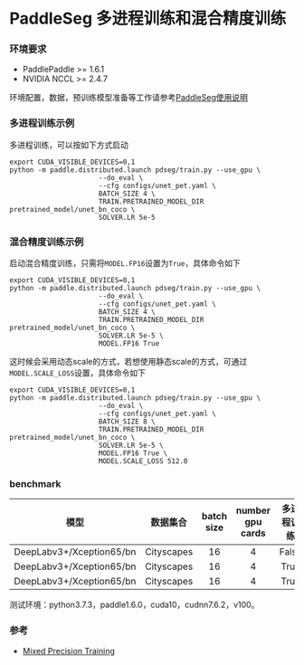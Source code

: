 # PaddleSeg 多进程训练和混合精度训练

### 环境要求
* PaddlePaddle >= 1.6.1
* NVIDIA NCCL >= 2.4.7

环境配置，数据，预训练模型准备等工作请参考[PaddleSeg使用说明](./usage.md)

### 多进程训练示例

多进程训练，可以按如下方式启动
```
export CUDA_VISIBLE_DEVICES=0,1
python -m paddle.distributed.launch pdseg/train.py --use_gpu \
                      --do_eval \
                      --cfg configs/unet_pet.yaml \
                      BATCH_SIZE 4 \
                      TRAIN.PRETRAINED_MODEL_DIR pretrained_model/unet_bn_coco \
                      SOLVER.LR 5e-5
```

### 混合精度训练示例

启动混合精度训练，只需将```MODEL.FP16```设置为```True```，具体命令如下
```
export CUDA_VISIBLE_DEVICES=0,1
python -m paddle.distributed.launch pdseg/train.py --use_gpu \
                      --do_eval \
                      --cfg configs/unet_pet.yaml \
                      BATCH_SIZE 4 \
                      TRAIN.PRETRAINED_MODEL_DIR pretrained_model/unet_bn_coco \
                      SOLVER.LR 5e-5 \
                      MODEL.FP16 True
```
这时候会采用动态scale的方式，若想使用静态scale的方式，可通过```MODEL.SCALE_LOSS```设置，具体命令如下

```
export CUDA_VISIBLE_DEVICES=0,1
python -m paddle.distributed.launch pdseg/train.py --use_gpu \
                      --do_eval \
                      --cfg configs/unet_pet.yaml \
                      BATCH_SIZE 8 \
                      TRAIN.PRETRAINED_MODEL_DIR pretrained_model/unet_bn_coco \
                      SOLVER.LR 5e-5 \
                      MODEL.FP16 True \
                      MODEL.SCALE_LOSS 512.0
```


### benchmark

| 模型 | 数据集合 | batch size | number gpu cards | 多进程训练 | 混合精度训练 | 速度(image/s) | mIoU on val |
|:---:|:---:|:---:|:---:|:---:|:---:|:---:|:---:|
| DeepLabv3+/Xception65/bn | Cityscapes | 16 | 4 | False | False | 17.27 | 79.20 |
| DeepLabv3+/Xception65/bn | Cityscapes | 16 | 4 | True | False  | 19.80 | 78.90 |
| DeepLabv3+/Xception65/bn | Cityscapes | 16 | 4 | True | True  | 25.84 |79.06|

测试环境：python3.7.3，paddle1.6.0，cuda10，cudnn7.6.2，v100。

### 参考

- [Mixed Precision Training](https://arxiv.org/abs/1710.03740)

